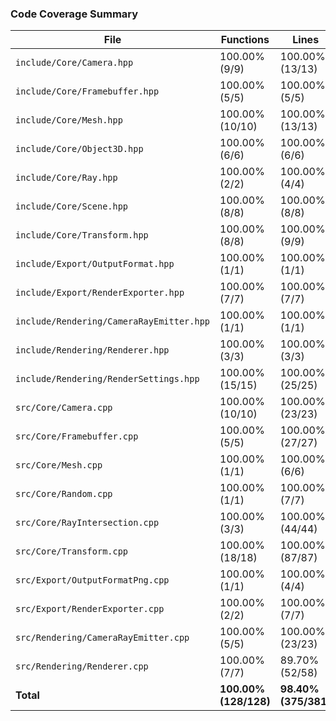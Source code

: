 <!-- COVERAGE-START -->
### Code Coverage Summary

| File | Functions | Lines | Branches |
|------|-----------|-------|----------|
| `include/Core/Camera.hpp` | 100.00% (9/9) | 100.00% (13/13) | N/A |
| `include/Core/Framebuffer.hpp` | 100.00% (5/5) | 100.00% (5/5) | N/A |
| `include/Core/Mesh.hpp` | 100.00% (10/10) | 100.00% (13/13) | 100.00% (17/17) |
| `include/Core/Object3D.hpp` | 100.00% (6/6) | 100.00% (6/6) | N/A |
| `include/Core/Ray.hpp` | 100.00% (2/2) | 100.00% (4/4) | 100.00% (2/2) |
| `include/Core/Scene.hpp` | 100.00% (8/8) | 100.00% (8/8) | 100.00% (2/2) |
| `include/Core/Transform.hpp` | 100.00% (8/8) | 100.00% (9/9) | 100.00% (8/8) |
| `include/Export/OutputFormat.hpp` | 100.00% (1/1) | 100.00% (1/1) | N/A |
| `include/Export/RenderExporter.hpp` | 100.00% (7/7) | 100.00% (7/7) | 100.00% (5/5) |
| `include/Rendering/CameraRayEmitter.hpp` | 100.00% (1/1) | 100.00% (1/1) | N/A |
| `include/Rendering/Renderer.hpp` | 100.00% (3/3) | 100.00% (3/3) | N/A |
| `include/Rendering/RenderSettings.hpp` | 100.00% (15/15) | 100.00% (25/25) | N/A |
| `src/Core/Camera.cpp` | 100.00% (10/10) | 100.00% (23/23) | 60.00% (3/5) |
| `src/Core/Framebuffer.cpp` | 100.00% (5/5) | 100.00% (27/27) | 89.50% (17/19) |
| `src/Core/Mesh.cpp` | 100.00% (1/1) | 100.00% (6/6) | 100.00% (6/6) |
| `src/Core/Random.cpp` | 100.00% (1/1) | 100.00% (7/7) | 76.00% (19/25) |
| `src/Core/RayIntersection.cpp` | 100.00% (3/3) | 100.00% (44/44) | 94.70% (54/57) |
| `src/Core/Transform.cpp` | 100.00% (18/18) | 100.00% (87/87) | 100.00% (26/26) |
| `src/Export/OutputFormatPng.cpp` | 100.00% (1/1) | 100.00% (4/4) | 100.00% (2/2) |
| `src/Export/RenderExporter.cpp` | 100.00% (2/2) | 100.00% (7/7) | 100.00% (6/6) |
| `src/Rendering/CameraRayEmitter.cpp` | 100.00% (5/5) | 100.00% (23/23) | 96.90% (31/32) |
| `src/Rendering/Renderer.cpp` | 100.00% (7/7) | 89.70% (52/58) | 64.00% (32/50) |
| **Total** | **100.00% (128/128)** | **98.40% (375/381)** | **87.80% (230/262)** |
<!-- COVERAGE-END -->
